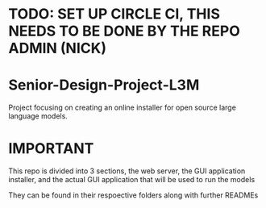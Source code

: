 # TODO: SET UP CIRCLE CI, THIS NEEDS TO BE DONE BY THE REPO ADMIN (NICK)

# Senior-Design-Project-L3M
Project focusing on creating an online installer for open source large language models. 

# IMPORTANT

This repo is divided into 3 sections, the web server, the GUI application installer, and the actual GUI application that will be used to run the models

They can be found in their respoective folders along with further READMEs